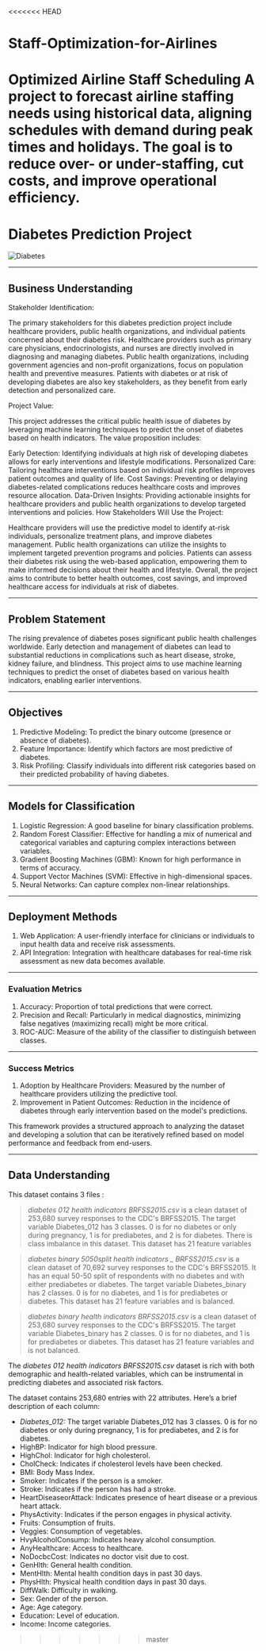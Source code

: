 <<<<<<< HEAD
# Staff-Optimization-for-Airlines
Optimized Airline Staff Scheduling  A project to forecast airline staffing needs using historical data, aligning schedules with demand during peak times and holidays. The goal is to reduce over- or under-staffing, cut costs, and improve operational efficiency.
=======
#  Diabetes Prediction Project

![Diabetes](images/diabetes.jpg "Diabetes Prediction Project")

---

## Business Understanding

Stakeholder Identification:

The primary stakeholders for this diabetes prediction project include healthcare providers, public health organizations, and individual patients concerned about their diabetes risk. Healthcare providers such as primary care physicians, endocrinologists, and nurses are directly involved in diagnosing and managing diabetes. Public health organizations, including government agencies and non-profit organizations, focus on population health and preventive measures. Patients with diabetes or at risk of developing diabetes are also key stakeholders, as they benefit from early detection and personalized care.

Project Value:

This project addresses the critical public health issue of diabetes by leveraging machine learning techniques to predict the onset of diabetes based on health indicators. The value proposition includes:

Early Detection: Identifying individuals at high risk of developing diabetes allows for early interventions and lifestyle modifications.
Personalized Care: Tailoring healthcare interventions based on individual risk profiles improves patient outcomes and quality of life.
Cost Savings: Preventing or delaying diabetes-related complications reduces healthcare costs and improves resource allocation.
Data-Driven Insights: Providing actionable insights for healthcare providers and public health organizations to develop targeted interventions and policies.
How Stakeholders Will Use the Project:

Healthcare providers will use the predictive model to identify at-risk individuals, personalize treatment plans, and improve diabetes management. Public health organizations can utilize the insights to implement targeted prevention programs and policies. Patients can assess their diabetes risk using the web-based application, empowering them to make informed decisions about their health and lifestyle. Overall, the project aims to contribute to better health outcomes, cost savings, and improved healthcare access for individuals at risk of diabetes.

---

## Problem Statement

The rising prevalence of diabetes poses significant public health challenges worldwide. Early detection and management of diabetes can lead to substantial reductions in complications such as heart disease, stroke, kidney failure, and blindness. This project aims to use machine learning techniques to predict the onset of diabetes based on various health indicators, enabling earlier interventions.

---

## Objectives

1. Predictive Modeling: To predict the binary outcome (presence or absence of diabetes).
2. Feature Importance: Identify which factors are most predictive of diabetes.
3. Risk Profiling: Classify individuals into different risk categories based on their predicted probability of having diabetes.

---

## Models for Classification

1. Logistic Regression: A good baseline for binary classification problems.
2. Random Forest Classifier: Effective for handling a mix of numerical and categorical variables and capturing complex interactions between variables.
3. Gradient Boosting Machines (GBM): Known for high performance in terms of accuracy.
4. Support Vector Machines (SVM): Effective in high-dimensional spaces.
5. Neural Networks: Can capture complex non-linear relationships.

---

## Deployment Methods

1. Web Application: A user-friendly interface for clinicians or individuals to input health data and receive risk assessments.
2. API Integration: Integration with healthcare databases for real-time risk assessment as new data becomes available.

---

### Evaluation Metrics

1. Accuracy: Proportion of total predictions that were correct.
2. Precision and Recall: Particularly in medical diagnostics, minimizing false negatives (maximizing recall) might be more critical.
3. ROC-AUC: Measure of the ability of the classifier to distinguish between classes.

---

### Success Metrics

1. Adoption by Healthcare Providers: Measured by the number of healthcare providers utilizing the predictive tool.
2. Improvement in Patient Outcomes: Reduction in the incidence of diabetes through early intervention based on the model's predictions.

This framework provides a structured approach to analyzing the dataset and developing a solution that can be iteratively refined based on model performance and feedback from end-users.

---

## Data Understanding

This dataset contains 3 files :

> *diabetes 012 health indicators BRFSS2015.csv* is a clean dataset of 253,680 survey responses to the CDC's BRFSS2015. The target variable Diabetes_012 has 3 classes. 0 is for no diabetes or only during pregnancy, 1 is for prediabetes, and 2 is for diabetes. There is class imbalance in this dataset. This dataset has 21 feature variables

> *diabetes binary 5050split health indicators _ BRFSS2015.csv* is a clean dataset of 70,692 survey responses to the CDC's BRFSS2015. It has an equal 50-50 split of respondents with no diabetes and with either prediabetes or diabetes. The target variable Diabetes_binary has 2 classes. 0 is for no diabetes, and 1 is for prediabetes or diabetes. This dataset has 21 feature variables and is balanced.

> *diabetes binary health indicators BRFSS2015.csv* is a clean dataset of 253,680 survey responses to the CDC's BRFSS2015. The target variable Diabetes_binary has 2 classes. 0 is for no diabetes, and 1 is for prediabetes or diabetes. This dataset has 21 feature variables and is not balanced.

The *diabetes 012 health indicators BRFSS2015.csv* dataset is rich with both demographic and health-related variables, which can be instrumental in predicting diabetes and associated risk factors.

The dataset contains 253,680 entries with 22 attributes. Here’s a brief description of each column:

- *Diabetes_012:* The target variable Diabetes_012 has 3 classes. 0 is for no diabetes or only during pregnancy, 1 is for prediabetes, and 2 is for diabetes. 
- HighBP: Indicator for high blood pressure.
- HighChol: Indicator for high cholesterol.
- CholCheck: Indicates if cholesterol levels have been checked.
- BMI: Body Mass Index.
- Smoker: Indicates if the person is a smoker.
- Stroke: Indicates if the person has had a stroke.
- HeartDiseaseorAttack: Indicates presence of heart disease or a previous heart attack.
- PhysActivity: Indicates if the person engages in physical activity.
- Fruits: Consumption of fruits.
- Veggies: Consumption of vegetables.
- HvyAlcoholConsump: Indicates heavy alcohol consumption.
- AnyHealthcare: Access to healthcare.
- NoDocbcCost: Indicates no doctor visit due to cost.
- GenHlth: General health condition.
- MentHlth: Mental health condition days in past 30 days.
- PhysHlth: Physical health condition days in past 30 days.
- DiffWalk: Difficulty in walking.
- Sex: Gender of the person.
- Age: Age category.
- Education: Level of education.
- Income: Income categories.
>>>>>>> master
